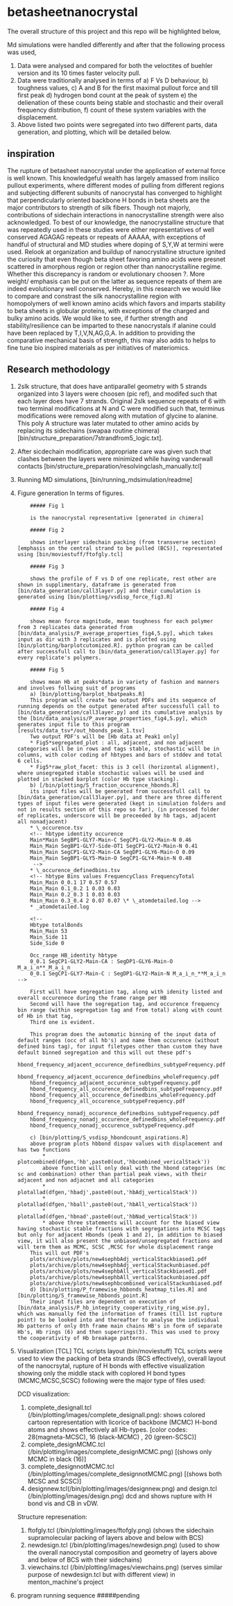 # betasheetnanocrystal

The overall structure of this project and this repo will be highlighted below,

Md simulations were handled differently and after that the following process was used,

1. Data were analysed and compared for both the veloctites of buehler version and its 10 times faster velocity pull.
2. Data were traditionally analysed in terms of a) F Vs D behaviour, b) toughness values, c) A and B for the first maximal pullout force and till first peak d) hydrogen bond count at the peak of system e) the delienation of these counts being stable and stochastic and their overall frequency distribution, f) count of these system variables with the displacement.
3. Above listed two points were segregated into two different parts, data generation, and plotting, which will be detailed below.

## inspiration

The rupture of betasheet nanocrystal under the application of external force is well known. This knowledgeful wealth has largely amassed from insilico pullout experiments, where different modes of pulling from different regions and subjecting different subunits of nanocrystal has converged to highlight that perpendicularly oriented backbone H bonds in beta sheets are the major contributors to strength of silk fibers. Though not majorly, contributions of sidechain interactions in nanocrystalline strength were also acknowledged. To best of our knowledge, the nanocrystalline structure that was repeatedly used in these studies were either representatives of well conserved AGAGAG repeats or repeats of AAAAA, with exceptions of handful of structural and MD studies where doping of S,Y,W at termini were used. Relook at organization and buildup of nanocrystalline structure ignited the curiosity that even though beta sheet favoring amino acids were presnet scattered in amorphous region or region other than nanocrystalline regime. Whether this discrepancy is random or evolutionary choosen ?. More weight/ emphasis can be put on the latter as sequence repeats of them are indeed evolutionary well conserved. Hereby, in this research we would like to compare and constrast the silk nanocrystalline region with homopolymers of well known amino acids which favors and imparts stability to beta sheets in globular proteins, with exceptions of the charged and bulky amino acids. We would like to see, if further strength and stability/resilience can be imparted to these nanocrystals if alanine could have been replaced by T,I,V,N,AG,G,A.
In addition to providing the comparative mechanical basis of strength, this may also adds to helps to fine tune bio inspired materials as per initiatives of materiomics.

## Research methodology

1.  2slk structure, that does have antiparallel geometry with 5 strands organized into 3 layers were choosen (pic ref), and modifed such that each layer does have 7 strands. Original 2slk sequence repeats of 6 with two terminal modifications at N and C were modified such that, terminus modifications were removed along with mutation of glycine to alanine. This poly A structure was later mutated to other amino acids by replacing its sidechains (swapaa routine chimera) [bin/structure_preparation/7strandfrom5_logic.txt].

2.  After sicdechain modification, appropriate care was given such that clashes between the layers were minimized while having vanderwall contacts [bin/structure_preparation/resolvingclash_manually.tcl]
3.  Running MD simulations, [bin/running_mdsimulation/readme]
4.  Figure generation
    In terms of figures.

            ##### Fig 1

            is the nanocrystal representative [generated in chimera]

            ##### Fig 2

            shows interlayer sidechain packing (from transverse section) [emphasis on the central strand to be pulled (BCS)], representated using [bin/moviestuff/ftofgly.tcl]

            ##### Fig 3

            shows the profile of F vs D of one replicate, rest other are shown in supplimentary, dataframe is generated from [bin/data_generation/call3layer.py] and their cumulation is generated using [bin/plotting/vsdisp_force_fig3.R]

            ##### Fig 4

            shows mean force magnitude, mean toughness for each polymer from 3 replicates data generated from [bin/data_analysis/P_average_properties_fig4,5.py], which takes input as dir with 3 replicates and is plotted using [bin/plotting/barplotcutomized.R]. python program can be called after successfull call to [bin/data_generation/call3layer.py] for every replicate's polymers.

            ##### Fig 5

            shows mean Hb at peaks*data in variety of fashion and manners and involves follwing suit of programs
            a) [bin/plotting/barplot_hbatpeaks.R]
            This program will create two output PDFs and its sequence of running depends on the output generated after successfull call to [bin/data_generation/call3layer.py] and its cumulative analysis by the [bin/data_analysis/P_average_properties_fig4,5.py], which generates input file to this program [results/data_tsv*/out_hbonds_peak_1.tsv]
            Two output PDF's will be [Hb data at Peak1 only]
            * Fig5*segregated_plot : all, adjacent, and non adjacent categories will be in rows and tags stable, stochastic will be in columns, with color coding of hbtypes and bars of stddev and total 6 cells.
            * Fig5*raw_plot_facet: this is 3 cell (horizontal alignment), where unsegregated stable stochastic values will be used and plotted in stacked barplot (color Hb type stacking).
            b) [/bin/plotting/S_fraction_occurence_hbonds.R]
            its input files will be generated from successfull call to [bin/data_generation/call3layer.py], and there are three different types of input files were generated (kept in simulation folders and not in results section of this repo so far), (in processed folder of replicates, underscore will be preceeded by hb tags, adjacent all nonadjacent)
            * \_occurence.tsv
            <!-- hbtype identity occurence
            Main*Main SegBP1-GLY7-Main-C SegCP1-GLY2-Main-N 0.46
            Main_Main SegBP1-GLY7-Side-OT1 SegCP1-GLY2-Main-N 0.41
            Main_Main SegCP1-GLY2-Main-CA SegDP1-GLY6-Main-O 0.09
            Main_Main SegBP1-GLY5-Main-O SegCP1-GLY4-Main-N 0.48
             -->
            * \_occurence_definedbins.tsv
            <!-- hbtype Bins values FrequencyClass FrequencyTotal
            Main_Main 0_0.1 17 0.57 0.57
            Main_Main 0.1_0.2 1 0.03 0.03
            Main_Main 0.2_0.3 1 0.03 0.03
            Main_Main 0.3_0.4 2 0.07 0.07 \* \_atomdetailed.log -->
            * _atomdetailed.log

            <!--
            Hbtype totalBonds
            Main_Main 53
            Main_Side 11
            Side_Side 0

            Occ_range HB_identity hbtype
            0_0.1 SegCP1-GLY2-Main-CA : SegDP1-GLY6-Main-O M_a_i_n**_M_a_i_n
            0_0.1 SegCP1-GLY7-Main-C : SegDP1-GLY2-Main-N M_a_i_n_**M_a_i_n -->

            First will have segregation tag, along with idenity listed and overall occurenece during the frame range per HB
            Second will have the segregation tag, and occurence frequency bin range (within segregation tag and from total) along with count of Hb in that tag,
            Third one is evident.

            This program does the automatic binning of the input data of default ranges (occ of all hb's) and name them occurence (without defined bins tag), for input filetypes other than custom they have default binned segregation and this will out these pdf's
            hbond_frequency_adjacent_occurence_definedbins_subtypeFrequency.pdf
            hbond_frequency_adjacent_occurence_definedbins_wholeFrequency.pdf
            hbond_frequency_adjacent_occurence_subtypeFrequency.pdf
            hbond_frequency_all_occurence_definedbins_subtypeFrequency.pdf
            hbond_frequency_all_occurence_definedbins_wholeFrequency.pdf
            hbond_frequency_all_occurence_subtypeFrequency.pdf
            hbond_frequency_nonadj_occurence_definedbins_subtypeFrequency.pdf
            hbond_frequency_nonadj_occurence_definedbins_wholeFrequency.pdf
            hbond_frequency_nonadj_occurence_subtypeFrequency.pdf

            c) [bin/plotting/S_vsdisp_hbondcount_aspirations.R]
            above program plots hbbond dispav values with displacement and has two functions
                * plotcombined(dfgen,'hb',paste0(out,'hbcombined_vericalStack'))
                above function will only deal with the hbond categories (mc sc and combination) other than partial peak views, with their adjacent and non adjacnet and all categories
                * plotallad(dfgen,'hbadj',paste0(out,'hbAdj_verticalStack'))
                * plotallad(dfgen,'hball',paste0(out,'hbAll_verticalStack'))
                * plotallad(dfgen,'hbnad',paste0(out,'hbNad_verticalStack'))
                * above three statements will account for the biased view having stochastic stable fractions with segregations into MCSC tags but only for adjacent Hbonds (peak 1 and 2), in addition to biased view, it will also present the unbiased/unsegregated fractions and will term them as MCMC, SCSC ,MCSC for whole displacement range
            This will out PDF's
            plots/archive/plots/new4sephbAdj_verticalStackbiased1.pdf
            plots/archive/plots/new4sephbAdj_verticalStackunbiased.pdf
            plots/archive/plots/new4sephbAll_verticalStackbiased1.pdf
            plots/archive/plots/new4sephbAll_verticalStackunbiased.pdf
            plots/archive/plots/new4sephbcombined_vericalStackunbiased.pdf
            d) [bin/plotting/P_framewise_hbbonds_heatmap_tiles.R] and [bin/plotting/S_framewise_hbbonds_point.R]
            Their input files are dependent on execution of [bin/data_analysis/P_hb_integrity_cooperativity_ring_wise.py], which was manually fed the information of frames (till 1st rupture point) to be looked into and thereafter to analyse the individual Hb patterns of only 0th frame main chains HB's in form of separate Hb's, Hb rings (6) and then superrings(3). This was used to proxy the cooperativity of Hb breakage patterns.

5.  Visualization [TCL]
    TCL scripts layout (bin/moviestuff)
    TCL scripts were used to view the packing of beta strands (BCS effectively), overall layout of the nanocrsytal, rupture of H bonds with effective visualization showing only the middle stack with coplored H bond types (MCMC,MCSC,SCSC)
    following were the major type of files used:

    DCD visualization:

    1. complete_designall.tcl (/bin/plotting/images/complete_designall.png): shows colored cartoon representation with licorice of backbone (MCMC) H-bond atoms and shows effectively all Hb-types.
       [color codes: 28(magneta-MCSC), 16 (black-MCMC) , 20 (green-SCSC)]
    2. complete_designMCMC.tcl (/bin/plotting/images/complete_designMCMC.png) [(shows only MCMC in black (16)]
    3. complete_designnotMCMC.tcl (/bin/plotting/images/complete_designnotMCMC.png) [(shows both MCSC and SCSC)]
    4. designnew.tcl(/bin/plotting/images/designnew.png) and design.tcl (/bin/plotting/images/design.png) dcd and shows rupture with H bond vis and CB in vDW.

    Structure represenation:

    1. ftofgly.tcl (/bin/plotting/images/ftofgly.png) (shows the sidechain supramolecular packing of layers above and below with BCS)
    2. newdesign.tcl (/bin/plotting/images/newdesign.png) (used to show the overall nanocrystal composition and geometry of layers above and below of BCS with their sidechains)
    3. viewchains.tcl (/bin/plotting/images/viewchains.png) (serves similar purpose of newdesign.tcl but with different view)
       in menton_machine's project

6.  program running sequence
#####pending
<!--

#### pressure equilibration of systems

#### parallel run for the systems over whioch they got exlcuded was also supposed to be notified their alterations and rest

##### this segregation can be attributed to details and the readme part later.

once done with above details, here i would like to detail the data generation steps.

## Pending -->
